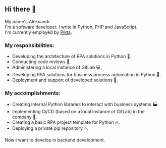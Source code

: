 ## Hi there 👋

My name's Aleksandr.<br>
I'm a software developer. I write in Python, PHP and JavaScript.<br>
I'm currently employed by [Pikta](https://pikta.ru/).

### My responsibilities:

- Developing the architecture of RPA solutions in Python 👷.
- Conducting code reviews 👀.
- Administering a local instance of GitLab 💻.
- Developing RPA solutions for business process automation in Python 🐍.
- Deployment and support of developed solutions 🔨.

### My accomplishments:

- Creating internal Python libraries to interact with business systems 🏭.
- Implementing Ci/CD (based on a local instance of GitLab) in the company 🚀.
- Creating a basic RPA project template for Python 🔥.
- Deploying a private pip repository ⭐.

Now I want to develop in backend development.
